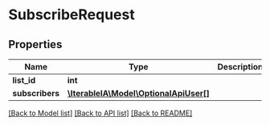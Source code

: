 # SubscribeRequest

## Properties
Name | Type | Description | Notes
------------ | ------------- | ------------- | -------------
**list_id** | **int** |  | 
**subscribers** | [**\IterableIA\Model\OptionalApiUser[]**](OptionalApiUser.md) |  | 

[[Back to Model list]](../../README.md#documentation-for-models) [[Back to API list]](../../README.md#documentation-for-api-endpoints) [[Back to README]](../../README.md)

